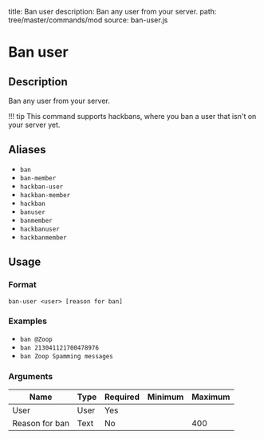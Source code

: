title: Ban user
description: Ban any user from your server.
path: tree/master/commands/mod
source: ban-user.js

# Ban user

## Description

Ban any user from your server.

!!! tip
    This command supports hackbans, where you ban a user that isn't on your server yet.

## Aliases

* `ban`
* `ban-member`
* `hackban-user`
* `hackban-member`
* `hackban`
* `banuser`
* `banmember`
* `hackbanuser`
* `hackbanmember`

## Usage

### Format

`ban-user <user> [reason for ban]`

### Examples

* `ban @Zoop`
* `ban 213041121700478976`
* `ban Zoop Spamming messages`

### Arguments

| Name           | Type   | Required | Minimum | Maximum |
|----------------|--------|----------|---------|---------|
| User           | User   | Yes      |         |         |
| Reason for ban | Text   | No       |         | 400     |
